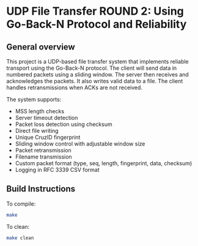 # UDP File Transfer ROUND 2: Using Go-Back-N Protocol and Reliability

## General overview
This project is a UDP-based file transfer system that implements reliable transport using the Go-Back-N protocol. The client will send data in numbered packets using a sliding window. The server then receives and acknowledges the packets. It also writes valid data to a file. The client handles retransmissions when ACKs are not received.


The system supports:
- MSS length checks
- Server timeout detection
- Packet loss detection using checksum
- Direct file writing
- Unique CruzID fingerprint
- Sliding window control with adjustable window size
- Packet retransmission
- Filename transmission
- Custom packet format (type, seq, length, fingerprint, data, checksum)
- Logging in RFC 3339 CSV format

## Build Instructions
To compile:
```bash
make
```
To clean:
```bash
make clean
```
